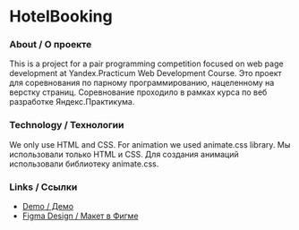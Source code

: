 # HotelBooking

### About / О проекте

This is a project for a pair programming competition focused on web page development at Yandex.Practicum Web Development Course. 
Это проект для соревнования по парному программированию, нацеленному на верстку страниц. Соревнование проходило в рамках курса по веб разработке Яндекс.Практикума.

### Technology / Технологии

We only use HTML and CSS. For animation we used animate.css library.
Мы использовали только HTML и CSS. Для создания анимаций использовали библиотеку animate.css. 

### Links / Ссылки

- [Demo / Демо](https://sergeykardashev.github.io/HotelBooking/)
- [Figma Design / Макет в Фигме](https://www.figma.com/file/fUtEsAUkM11D4VyV5xnivB/HotelBooking?node-id=0%3A1&t=oP3kQyg0wMdki4g7-0)
